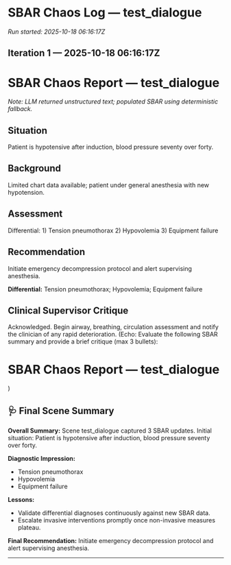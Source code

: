 # SBAR Chaos Log — test_dialogue

_Run started: 2025-10-18 06:16:17Z_
## Iteration 1 — 2025-10-18 06:16:17Z

# SBAR Chaos Report — test_dialogue

_Note: LLM returned unstructured text; populated SBAR using deterministic fallback._

## Situation
Patient is hypotensive after induction, blood pressure seventy over forty.

## Background
Limited chart data available; patient under general anesthesia with new hypotension.

## Assessment
Differential: 1) Tension pneumothorax 2) Hypovolemia 3) Equipment failure

## Recommendation
Initiate emergency decompression protocol and alert supervising anesthesia.

**Differential:** Tension pneumothorax; Hypovolemia; Equipment failure

## Clinical Supervisor Critique
Acknowledged. Begin airway, breathing, circulation assessment and notify the clinician of any rapid deterioration. (Echo: Evaluate the following SBAR summary and provide a brief critique (max 3 bullets):

# SBAR Chaos Report — test_dialogue

)

## 🩺 Final Scene Summary

**Overall Summary:** Scene test_dialogue captured 3 SBAR updates. Initial situation: Patient is hypotensive after induction, blood pressure seventy over forty.

**Diagnostic Impression:**
- Tension pneumothorax
- Hypovolemia
- Equipment failure

**Lessons:**
- Validate differential diagnoses continuously against new SBAR data.
- Escalate invasive interventions promptly once non-invasive measures plateau.

**Final Recommendation:** Initiate emergency decompression protocol and alert supervising anesthesia.

---

